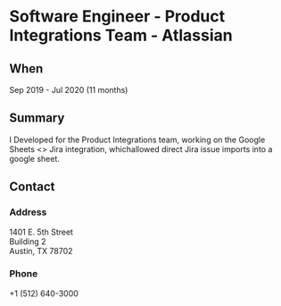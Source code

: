 # Software Engineer - Product Integrations Team - Atlassian

## When

Sep 2019 - Jul 2020 (11 months)

## Summary

I Developed for the Product Integrations team, working on the Google Sheets <> Jira integration, whichallowed direct Jira issue imports into a google sheet.

## Contact

### Address

1401 E. 5th Street\
Building 2\
Austin, TX 78702

### Phone

+1 (512) 640-3000
